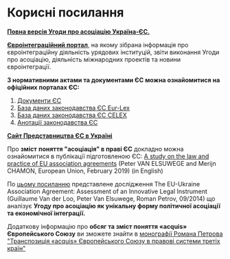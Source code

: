 # Корисні посилання

[**Повна версія Угоди про асоціацію Україна-ЄС.**](https://www.kmu.gov.ua/ua/diyalnist/yevropejska-integraciya/ugoda-pro-asociacyu)

[**Євроінтеграційний портал**](https://eu-ua.org/), на якому зібрана інформація про євроінтеграційну діяльність урядових інституцій, звіти виконання Угоди про асоціацію, діяльність міжнародних проектів та новини євроінтеграції.

**З нормативними актами та документами ЄС можна ознайомитися на офіційних порталах ЄС:**

1. [Документи ЄС](http://europa.eu/documentation/index_en.htm)
2. [База даних законодавства ЄС Eur-Lex](http://eur-lex.europa.eu/en/index.htm)
3. [База даних законодавства ЄС CELEX](http://www.justis.com/data-coverage/celex.aspx)
4. [Анотації законодавства ЄС](http://europa.eu/legislation_summaries/index_en.htm)

[**Сайт Представництва ЄС в Україні**](https://eeas.europa.eu/delegations/ukraine/10726/роль-представництва-єс-в-україні_uk)

Про **зміст** **поняття "асоціація" в праві ЄС** докладно можна ознайомитися в публікації підготовленою ЄС: [A study on the law and practice of EU association agreements](https://biblio.ugent.be/publication/8603014) \(Peter VAN ELSUWEGE and Merijn CHAMON, European Union, February 2019\) \(in English\)

По [цьому посиланню](https://www.academia.edu/7704646/The_EU-Ukraine_Association_Agreement_Assessment_of_an_Innovative_Legal_Instrument) представлене дослідження The EU-Ukraine Association Agreement: Assessment of an Innovative Legal Instrument \(Guillaume Van der Loo, Peter Van Elsuwege, Roman Petrov, 09/2014\) що аналізує **Угоду про асоціацію як унікальну форму політичної асоціації та економічної інтеграції.**

Додаткову інформацію про **обсяг та зміст поняття «acquis» Європейського Союзу** ви зможете знайти в [монографії Романа Петрова "Транспозиція «acquis» Європейського Союзу в правові системи третіх країн"](https://www.academia.edu/11862251/Транспозиція_acquis_Європейського_Союзу_в_правові_системи_третіх_країн_Монографія._К._Істина_2012._384_C)

